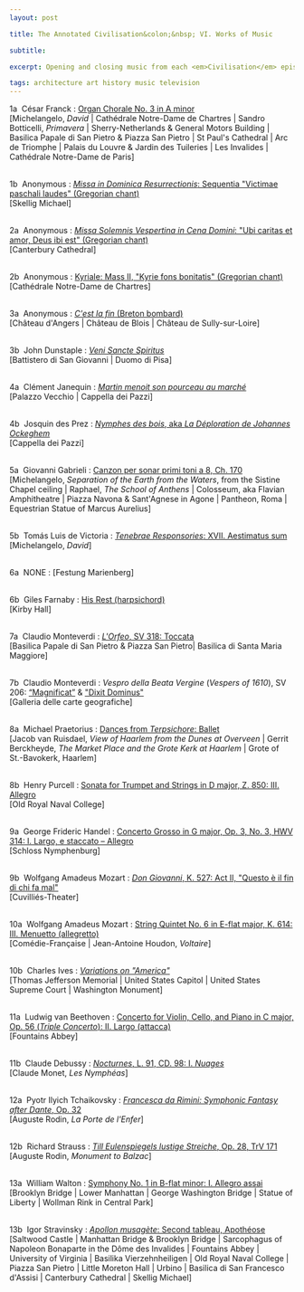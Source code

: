 ```yaml
---
layout: post

title: The Annotated Civilisation&colon;&nbsp; VI. Works of Music

subtitle: 

excerpt: Opening and closing music from each <em>Civilisation</em> episode <br />

tags: architecture art history music television
---
```


1a&nbsp; César Franck
: [Organ Chorale No. 3 in A minor](
https://www.youtube.com/watch?v=99eEyXtwhAU)
<br />
[Michelangelo, _David_ | 
Cathédrale Notre-Dame de Chartres | 
Sandro Botticelli, _Primavera_ | 
Sherry-Netherlands & General Motors Building | 
Basilica Papale di San Pietro & Piazza San Pietro | 
St Paul's Cathedral | 
Arc de Triomphe | 
Palais du Louvre & Jardin des Tuileries | 
Les Invalides | 
Cathédrale Notre-Dame de Paris]
<br /><br />

1b&nbsp; Anonymous
: [_Missa in Dominica Resurrectionis_: Sequentia "Victimae paschali laudes" (Gregorian chant)](
https://www.youtube.com/watch?v=vQ8zVV9G310) 
<br />
[Skellig Michael]
<br /><br />

2a&nbsp; Anonymous
: [_Missa Solemnis Vespertina in Cena Domini_: "Ubi caritas et amor, Deus ibi est" (Gregorian chant)](
https://www.youtube.com/watch?v=ej8VvT3g2MA) 
<br />
[Canterbury Cathedral]
<br /><br />


2b&nbsp; Anonymous
: [Kyriale: Mass II, "Kyrie fons bonitatis" (Gregorian chant)](
https://www.youtube.com/watch?v=h33FdTzAGEo) 
<br />
[Cathédrale Notre-Dame de Chartres]
<br /><br />


3a&nbsp; Anonymous 
: [_C'est la fin_ (Breton bombard)](
https://www.youtube.com/watch?v=wFg42TJ-ejM) 
<br />
[Château d'Angers | Château de Blois | Château de Sully-sur-Loire]
<br /><br />


3b&nbsp; John Dunstaple
: [_Veni Sancte Spiritus_](
https://www.youtube.com/watch?v=LZ7DFZ4vCyY) 
<br />
[Battistero di San Giovanni | Duomo di Pisa]
<br /><br />


4a&nbsp; Clément Janequin
: [_Martin menoit son pourceau au marché_](
https://www.youtube.com/watch?v=_5VDzWU7vlc) 
<br />
[Palazzo Vecchio | Cappella dei Pazzi]
<br /><br />


4b&nbsp; Josquin des Prez
: [_Nymphes des bois_, aka _La Déploration de Johannes Ockeghem_](
https://www.youtube.com/watch?v=2on2P7syDzQ) 
<br />
[Cappella dei Pazzi]
<br /><br />


5a&nbsp; Giovanni Gabrieli 
: [Canzon per sonar primi toni a 8, Ch. 170](
https://www.youtube.com/watch?v=XjntqVWW9eM)
<br />
[Michelangelo, _Separation of the Earth from the Waters_, from the Sistine Chapel ceiling | 
Raphael, _The School of Anthens_ | 
Colosseum, aka Flavian Amphitheatre | 
Piazza Navona & Sant'Agnese in Agone | 
Pantheon, Roma | 
Equestrian Statue of Marcus Aurelius]
<br /><br />


5b&nbsp; Tomás Luis de Victoria
: [_Tenebrae Responsories_: XVII. Aestimatus sum](
https://www.youtube.com/watch?v=XjntqVWW9eM)
<br />
[Michelangelo, _David_]
<br /><br />


6a&nbsp; NONE
: [Festung Marienberg]
<br /><br />


6b&nbsp; Giles Farnaby
: [His Rest (harpsichord)](https://www.youtube.com/watch?v=jjAR4g3wvGs)
<br />
[Kirby Hall]
<br /><br />


7a&nbsp; Claudio Monteverdi
: [_L'Orfeo_, SV 318: Toccata](
https://www.youtube.com/watch?v=mjpFi9bn1do)
<br />
[Basilica Papale di San Pietro & Piazza San Pietro| 
Basilica di Santa Maria Maggiore]
<br /><br />


7b&nbsp; Claudio Monteverdi
: _Vespro della Beata Vergine_ (_Vespers of 1610_), SV 206: [“Magnificat”](https://www.youtube.com/watch?v=U-seRX0CYEE) & ["Dixit Dominus"](https://www.youtube.com/watch?v=4GITEdfDAVE)
<br />
[Galleria delle carte geografiche]
<br /><br />


8a&nbsp; Michael Praetorius
: [Dances from _Terpsichore_: Ballet](
https://www.youtube.com/watch?v=iKQ7T-Sdyi0)
<br />
[Jacob van Ruisdael, _View of Haarlem from the Dunes at Overveen_ | Gerrit Berckheyde, _The Market Place and the Grote Kerk at Haarlem_ | Grote of St.-Bavokerk, Haarlem]
<br /><br />


8b&nbsp; Henry Purcell
: [Sonata for Trumpet and Strings in D major, Z. 850: III. Allegro](https://www.youtube.com/watch?v=vCWeq8xH-5A)
<br />
[Old Royal Naval College]
<br /><br />


9a&nbsp; George Frideric Handel
: [Concerto Grosso in G major, Op. 3, No. 3, HWV 314: I. Largo, e staccato – Allegro](
https://www.youtube.com/watch?v=Dzg91IyhIt8)
<br />
[Schloss Nymphenburg]
<br /><br />


9b&nbsp; Wolfgang Amadeus Mozart
: [_Don Giovanni_, K. 527: Act II, "Questo è il fin di chi fa mal"](
https://www.youtube.com/watch?v=1wBIpynEWgY)
<br />
[Cuvilliés-Theater]
<br /><br />


10a&nbsp; Wolfgang Amadeus Mozart
: [String Quintet No. 6 in E-flat major, K. 614: III. Menuetto (allegretto)](
https://www.youtube.com/watch?v=Q4dPmCl4puU)
<br />
[Comédie-Française | Jean-Antoine Houdon, _Voltaire_]
<br /><br />


10b&nbsp; Charles Ives
: [_Variations on "America"_](
https://www.youtube.com/watch?v=N7TuU5zxge8)
<br />
[Thomas Jefferson Memorial | United States Capitol | United States Supreme Court | Washington Monument]
<br /><br />


11a&nbsp; Ludwig van Beethoven
: [Concerto for Violin, Cello, and Piano in C major, Op. 56 (_Triple Concerto_): II. Largo (attacca)](
https://www.youtube.com/watch?v=37QvvJIaDnM)
<br />
[Fountains Abbey]
<br /><br />


11b&nbsp; Claude Debussy
: [_Nocturnes_, L. 91, CD. 98: I. _Nuages_](
https://www.youtube.com/watch?v=nlLbAUX43PM)
<br />
[Claude Monet, _Les Nymphéas_]
<br /><br />


12a&nbsp; Pyotr Ilyich Tchaikovsky
: [_Francesca da Rimini: Symphonic Fantasy after Dante_, Op. 32](
https://www.youtube.com/watch?v=q4jgTM5WnrU)
<br />
[Auguste Rodin, _La Porte de l'Enfer_]
<br /><br />


12b&nbsp; Richard Strauss
: [_Till Eulenspiegels lustige Streiche_, Op. 28, TrV 171](
https://www.youtube.com/watch?v=99qWgSItaNQ)
<br />
[Auguste Rodin, _Monument to Balzac_]
<br /><br />


13a&nbsp; William Walton
: [Symphony No. 1 in B-flat minor: I. Allegro assai](
https://www.youtube.com/watch?v=U0X1amw7ANc)
<br />
[Brooklyn Bridge | Lower Manhattan | George Washington Bridge | Statue of Liberty | Wollman Rink in Central Park]
<br /><br />


13b&nbsp; Igor Stravinsky
: [_Apollon musagète_: Second tableau, Apothéose](
https://www.youtube.com/watch?v=ITLEolJAmQA)
<br />
[Saltwood Castle | 
Manhattan Bridge & Brooklyn Bridge | 
Sarcophagus of Napoleon Bonaparte in the Dôme des Invalides | 
Fountains Abbey | 
University of Virginia | 
Basilika Vierzehnheiligen | 
Old Royal Naval College | 
Piazza San Pietro | 
Little Moreton Hall | 
Urbino | 
Basilica di San Francesco d'Assisi | 
Canterbury Cathedral | 
Skellig Michael]
<br /><br />



